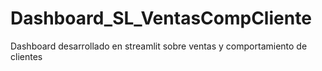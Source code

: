 # Dashboard_SL_VentasCompCliente
Dashboard desarrollado en streamlit sobre ventas y comportamiento de clientes

